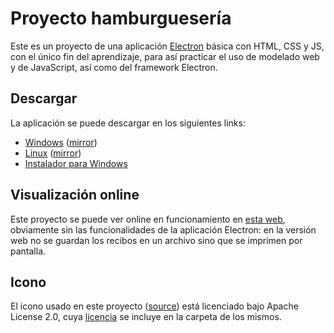 # Proyecto hamburguesería
Este es un proyecto de una aplicación [Electron](https://electronjs.org/) básica con HTML, CSS y JS, con el único fin del aprendizaje, para así practicar el uso de modelado web y de JavaScript, así como del framework Electron.

## Descargar
La aplicación se puede descargar en los siguientes links:
+ [Windows](https://github.com/TheDavidDelta/hamburgueseria/releases/download/1.0.1/hamburgueseria-windows.zip) ([mirror](http://thedaviddelta.tk/hamburgueseria/descargar/hamburgueseria-windows.zip))
+ [Linux](https://github.com/TheDavidDelta/hamburgueseria/releases/download/1.0.1/hamburgueseria-linux.zip) ([mirror](http://thedaviddelta.tk/hamburgueseria/descargar/hamburgueseria-linux.zip))
+ [Instalador para Windows](https://github.com/TheDavidDelta/hamburgueseria/releases/download/1.0.1/hamburgueseria-installer.exe)

## Visualización online
Este proyecto se puede ver online en funcionamiento en [esta web](http://thedaviddelta.tk/hamburgueseria/), obviamente sin las funcionalidades de la aplicación Electron: en la versión web no se guardan los recibos en un archivo sino que se imprimen por pantalla.

## Icono
El icono usado en este proyecto ([source](http://www.iconarchive.com/show/noto-emoji-food-drink-icons-by-google/32382-hamburger-icon.html)) está licenciado bajo Apache License 2.0, cuya [licencia](./iconos/license.txt) se incluye en la carpeta de los mismos.